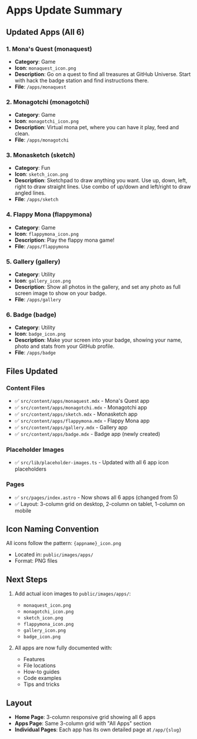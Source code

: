 # Apps Update Summary

## Updated Apps (All 6)

### 1. **Mona's Quest** (monaquest)
- **Category**: Game
- **Icon**: `monaquest_icon.png`
- **Description**: Go on a quest to find all treasures at GitHub Universe. Start with hack the badge station and find instructions there.
- **File**: `/apps/monaquest`

### 2. **Monagotchi** (monagotchi)
- **Category**: Game
- **Icon**: `monagotchi_icon.png`
- **Description**: Virtual mona pet, where you can have it play, feed and clean.
- **File**: `/apps/monagotchi`

### 3. **Monasketch** (sketch)
- **Category**: Fun
- **Icon**: `sketch_icon.png`
- **Description**: Sketchpad to draw anything you want. Use up, down, left, right to draw straight lines. Use combo of up/down and left/right to draw angled lines.
- **File**: `/apps/sketch`

### 4. **Flappy Mona** (flappymona)
- **Category**: Game
- **Icon**: `flappymona_icon.png`
- **Description**: Play the flappy mona game!
- **File**: `/apps/flappymona`

### 5. **Gallery** (gallery)
- **Category**: Utility
- **Icon**: `gallery_icon.png`
- **Description**: Show all photos in the gallery, and set any photo as full screen image to show on your badge.
- **File**: `/apps/gallery`

### 6. **Badge** (badge)
- **Category**: Utility
- **Icon**: `badge_icon.png`
- **Description**: Make your screen into your badge, showing your name, photo and stats from your GitHub profile.
- **File**: `/apps/badge`

## Files Updated

### Content Files
- ✅ `src/content/apps/monaquest.mdx` - Mona's Quest app
- ✅ `src/content/apps/monagotchi.mdx` - Monagotchi app
- ✅ `src/content/apps/sketch.mdx` - Monasketch app
- ✅ `src/content/apps/flappymona.mdx` - Flappy Mona app
- ✅ `src/content/apps/gallery.mdx` - Gallery app
- ✅ `src/content/apps/badge.mdx` - Badge app (newly created)

### Placeholder Images
- ✅ `src/lib/placeholder-images.ts` - Updated with all 6 app icon placeholders

### Pages
- ✅ `src/pages/index.astro` - Now shows all 6 apps (changed from 5)
- ✅ Layout: 3-column grid on desktop, 2-column on tablet, 1-column on mobile

## Icon Naming Convention
All icons follow the pattern: `{appname}_icon.png`
- Located in: `public/images/apps/`
- Format: PNG files

## Next Steps
1. Add actual icon images to `public/images/apps/`:
   - `monaquest_icon.png`
   - `monagotchi_icon.png`
   - `sketch_icon.png`
   - `flappymona_icon.png`
   - `gallery_icon.png`
   - `badge_icon.png`

2. All apps are now fully documented with:
   - Features
   - File locations
   - How-to guides
   - Code examples
   - Tips and tricks

## Layout
- **Home Page**: 3-column responsive grid showing all 6 apps
- **Apps Page**: Same 3-column grid with "All Apps" section
- **Individual Pages**: Each app has its own detailed page at `/app/{slug}`
